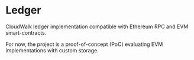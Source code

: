# Ledger

CloudWalk ledger implementation compatible with Ethereum RPC and EVM smart-contracts.

For now, the project is a proof-of-concept (PoC) evaluating EVM implementations with custom storage.
